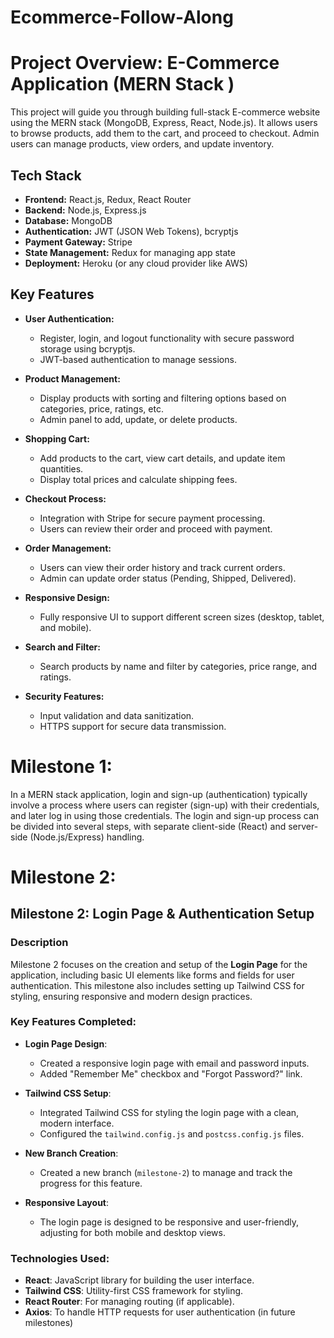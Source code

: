 # Ecommerce-Follow-Along
# Project Overview: E-Commerce Application (MERN Stack )

This project will guide you through building  full-stack E-commerce website  using the MERN stack (MongoDB, Express, React, Node.js). It allows users to browse products, add them to the cart, and proceed to checkout. Admin users can manage products, view orders, and update inventory.

## Tech Stack

- **Frontend:** React.js, Redux, React Router
- **Backend:** Node.js, Express.js
- **Database:** MongoDB
- **Authentication:** JWT (JSON Web Tokens), bcryptjs
- **Payment Gateway:** Stripe
- **State Management:** Redux for managing app state
- **Deployment:** Heroku (or any cloud provider like AWS)

## Key Features

- **User Authentication:** 
  - Register, login, and logout functionality with secure password storage using bcryptjs.
  - JWT-based authentication to manage sessions.
  
- **Product Management:**
  - Display products with sorting and filtering options based on categories, price, ratings, etc.
  - Admin panel to add, update, or delete products.

- **Shopping Cart:**
  - Add products to the cart, view cart details, and update item quantities.
  - Display total prices and calculate shipping fees.

- **Checkout Process:**
  - Integration with Stripe for secure payment processing.
  - Users can review their order and proceed with payment.

- **Order Management:**
  - Users can view their order history and track current orders.
  - Admin can update order status (Pending, Shipped, Delivered).

- **Responsive Design:**
  - Fully responsive UI to support different screen sizes (desktop, tablet, and mobile).

- **Search and Filter:**
  - Search products by name and filter by categories, price range, and ratings.

- **Security Features:**
  - Input validation and data sanitization.
  - HTTPS support for secure data transmission.



# Milestone 1: 

In a MERN stack application, login and sign-up (authentication) typically involve a process where users can register (sign-up) with their credentials, and later log in using those credentials. The login and sign-up process can be divided into several steps, with separate client-side (React) and server-side (Node.js/Express) handling.

# Milestone 2:
## Milestone 2: Login Page & Authentication Setup

### Description
Milestone 2 focuses on the creation and setup of the **Login Page** for the application, including basic UI elements like forms and fields for user authentication. This milestone also includes setting up Tailwind CSS for styling, ensuring responsive and modern design practices. 

### Key Features Completed:
- **Login Page Design**: 
  - Created a responsive login page with email and password inputs.
  - Added "Remember Me" checkbox and "Forgot Password?" link.
  
- **Tailwind CSS Setup**: 
  - Integrated Tailwind CSS for styling the login page with a clean, modern interface.
  - Configured the `tailwind.config.js` and `postcss.config.js` files.

- **New Branch Creation**: 
  - Created a new branch (`milestone-2`) to manage and track the progress for this feature.
  
- **Responsive Layout**: 
  - The login page is designed to be responsive and user-friendly, adjusting for both mobile and desktop views.

### Technologies Used:
- **React**: JavaScript library for building the user interface.
- **Tailwind CSS**: Utility-first CSS framework for styling.
- **React Router**: For managing routing (if applicable).
- **Axios**: To handle HTTP requests for user authentication (in future milestones)